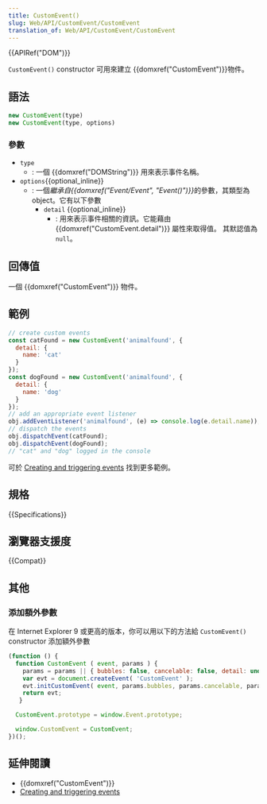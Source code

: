 ```yaml
---
title: CustomEvent()
slug: Web/API/CustomEvent/CustomEvent
translation_of: Web/API/CustomEvent/CustomEvent
---
```

{{APIRef("DOM")}}

`CustomEvent()` constructor 可用來建立 {{domxref("CustomEvent")}}物件。

## 語法

```javascript
new CustomEvent(type)
new CustomEvent(type, options)
```

### 參數

- `type` 
  - : 一個 {{domxref("DOMString")}} 用來表示事件名稱。
- `options`{{optional_inline}}
  - : 一個<i>繼承自{{domxref("Event/Event", "Event()")}}</i>的參數，其類型為 object。它有以下參數
    - `detail` {{optional_inline}}
      - : 用來表示事件相關的資訊。它能藉由 {{domxref("CustomEvent.detail")}} 屬性來取得值。
        其默認值為`null`。

## 回傳值

一個 {{domxref("CustomEvent")}} 物件。

## 範例

```javascript
// create custom events
const catFound = new CustomEvent('animalfound', {
  detail: {
    name: 'cat'
  }
});
const dogFound = new CustomEvent('animalfound', {
  detail: {
    name: 'dog'
  }
});
// add an appropriate event listener
obj.addEventListener('animalfound', (e) => console.log(e.detail.name));
// dispatch the events
obj.dispatchEvent(catFound);
obj.dispatchEvent(dogFound);
// "cat" and "dog" logged in the console
```

可於 [Creating and triggering events](/zh-TW/docs/Web/Events/Creating_and_triggering_events) 找到更多範例。

## 規格

{{Specifications}}

## 瀏覽器支援度

{{Compat}}

## 其他

### 添加額外參數

在 Internet Explorer 9 或更高的版本，你可以用以下的方法給
`CustomEvent()` constructor 添加額外參數

```javascript
(function () {
  function CustomEvent ( event, params ) {
    params = params || { bubbles: false, cancelable: false, detail: undefined };
    var evt = document.createEvent( 'CustomEvent' );
    evt.initCustomEvent( event, params.bubbles, params.cancelable, params.detail );
    return evt;
   }

  CustomEvent.prototype = window.Event.prototype;

  window.CustomEvent = CustomEvent;
})();
```

## 延伸閱讀

- {{domxref("CustomEvent")}}
- [Creating and triggering events](/zh-TW/docs/Web/Events/Creating_and_triggering_events)
